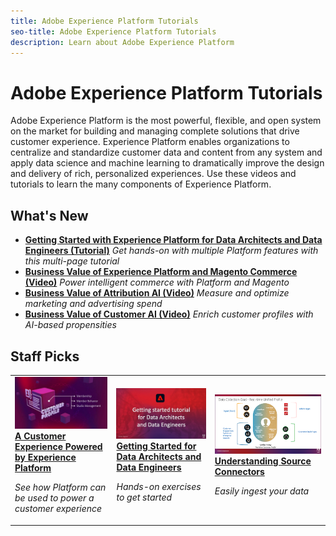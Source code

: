 ```yaml
---
title: Adobe Experience Platform Tutorials
seo-title: Adobe Experience Platform Tutorials
description: Learn about Adobe Experience Platform
---
```


# Adobe Experience Platform Tutorials

Adobe Experience Platform is the most powerful, flexible, and open system on the market for building and managing complete solutions that drive customer experience. Experience Platform enables organizations to centralize and standardize customer data and content from any system and apply data science and machine learning to dramatically improve the design and delivery of rich, personalized experiences. Use these videos and tutorials to learn the many components of Experience Platform.

## What's New


* **[Getting Started with Experience Platform for Data Architects and Data Engineers (Tutorial)](https://experienceleague.adobe.com/docs/platform-learn/getting-started-for-data-architects-and-data-engineers/overview.html)**
    *Get hands-on with multiple Platform features with this multi-page tutorial*
* **[Business Value of Experience Platform and Magento Commerce (Video)](/help/platform/experience-cloud/business-value-of-platform-and-magento.md)**
    *Power intelligent commerce with Platform and Magento*
* **[Business Value of Attribution AI (Video)](/help/platform/intelligent-services/business-value-of-attribution-ai.md)**
    *Measure and optimize marketing and advertising spend*
* **[Business Value of Customer AI (Video)](/help/platform/intelligent-services/business-value-of-customer-ai.md)**
    *Enrich customer profiles with AI-based propensities*

## Staff Picks

<table>
<tr>
  <td>
    <a href="intro-to-platform/a-customer-experience-powered-by-experience-platform.md">
      <img alt="A Customer Experience Powered by Experience Platform video" src="assets/thumb_A-Customer-Experience.jpg" />
    </a>
    <div>
      <a href="intro-to-platform/a-customer-experience-powered-by-experience-platform.md">
    <strong>A Customer Experience Powered by Experience Platform</strong>
    </a>
    </div>
    <p>
    <em>See how Platform can be used to power a customer experience</em>
    <p>
  </td>
  <td>
    <a href="https://experienceleague.adobe.com/docs/platform-learn/getting-started-for-data-architects-and-data-engineers/overview.html">
      <img alt="thumbnail image for the 'Getting Started with Experience Platform for Data Architects and Data Engineers' tutorial" src="assets/thumb_Getting_started.jpg" />
    </a>
    <div>
      <a href="https://experienceleague.adobe.com/docs/platform-learn/getting-started-for-data-architects-and-data-engineers/overview.html">
    <strong>Getting Started for Data Architects and Data Engineers</strong>
    </a>
    </div>
    <p>
    <em>Hands-on exercises to get started</em>
    <p>
  </td>
  <td>
    <a href="sources/overview.md">
      <img alt="thumbnail image for the 'Understanding Source connectors' video" src="assets/thumb_Sources.png" />
    </a>
    <div>
      <a href="sources/overview.md">
    <strong>Understanding Source Connectors</strong>
    </a>
    </div>
    <p>
    <em>Easily ingest your data</em>
    <p>
  </td>
   <!--
   <td>
    <a href="data-ingestion/create-datasets-and-ingest-data.md">
      <img alt="thumbnail image for the 'Create Datasets and Ingest Data' video" src="assets/thumb_Create-Datasets-and-Ingest-Data.png" />
    </a>
    <div>
      <a href="data-ingestion/create-datasets-and-ingest-data.md">
    <strong>Create Datasets and Ingest Data</strong>
    </a>
    </div>
    <p>
    <em>Ingest your dataset.</em>
    <p>
  </td>
  <td>
    <a href="segments/create-segments.md">
      <img alt="thumbnail image for the 'Create Segments' video" src="assets/thumb_Create-Segments.png" />
    </a>
    <div>
      <a href="segments/create-segments.md">
    <strong>Create Segments</strong>
    </a>
    </div>
    <p>
    <em>Build segments based on your data.</em>
    <p>
  </td>-->
</tr>
</table>
